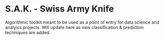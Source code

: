 # S.A.K. - Swiss Army Knife

Algorithmic toolkit meant to be used as a point of entry for data science and analyics projects. Will update here as new classification & prediction techniques are added.
